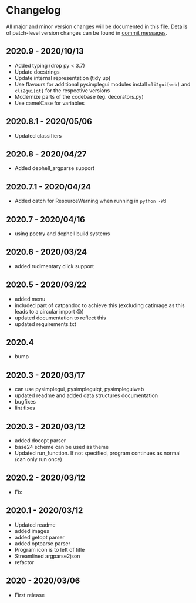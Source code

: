# Changelog
All major and minor version changes will be documented in this file. Details of
patch-level version changes can be found in [commit messages](../../commits/master).

## 2020.9 - 2020/10/13
- Added typing (drop py < 3.7)
- Update docstrings
- Update internal representation (tidy up)
- Use flavours for additional pysimplegui modules install `cli2gui[web]` and
  `cli2gui[qt]` for the respective versions
- Modernize parts of the codebase (eg. decorators.py)
- Use camelCase for variables


## 2020.8.1 - 2020/05/06
- Updated classifiers

## 2020.8 - 2020/04/27
- Added dephell_argparse support

## 2020.7.1 - 2020/04/24
- Added catch for ResourceWarning when running in `python -Wd`

## 2020.7 - 2020/04/16
- using poetry and dephell build systems

## 2020.6 - 2020/03/24
- added rudimentary click support

## 2020.5 - 2020/03/22
- added menu
- included part of catpandoc to achieve this (excluding catimage as this leads
to a circular import 😱)
- updated documentation to reflect this
- updated requirements.txt

## 2020.4
- bump

## 2020.3 - 2020/03/17
- can use pysimplegui, pysimpleguiqt, pysimpleguiweb
- updated readme and added data structures documentation
- bugfixes
- lint fixes

## 2020.3 - 2020/03/12
- added docopt parser
- base24 scheme can be used as theme
- Updated run_function. If not specified, program continues as normal
(can only run once)

## 2020.2 - 2020/03/12
- Fix

## 2020.1 - 2020/03/12
- Updated readme
- added images
- added getopt parser
- added optparse parser
- Program icon is to left of title
- Streamlined argparse2json
- refactor

## 2020 - 2020/03/06
- First release
